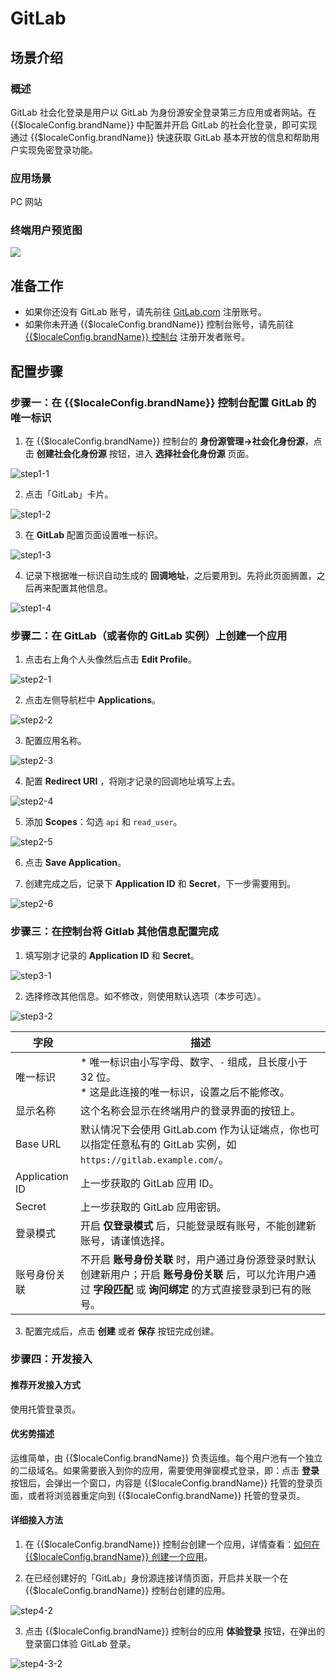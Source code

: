# GitLab

<LastUpdated />

## 场景介绍

### 概述

GitLab 社会化登录是用户以 GitLab 为身份源安全登录第三方应用或者网站。在 {{$localeConfig.brandName}} 中配置并开启 GitLab 的社会化登录，即可实现通过 {{$localeConfig.brandName}} 快速获取 GitLab 基本开放的信息和帮助用户实现免密登录功能。

### 应用场景

PC 网站

### 终端用户预览图

<img src="./images/gitlab-login2.png" style="display:block;margin: 0 auto;">

## 准备工作

* 如果你还没有 GitLab 账号，请先前往 [GitLab.com](https://gitlab.com/users/sign_up/) 注册账号。
* 如果你未开通 {{$localeConfig.brandName}} 控制台账号，请先前往 [{{$localeConfig.brandName}} 控制台](https://authing.cn/) 注册开发者账号。

## 配置步骤

### 步骤一：在 {{$localeConfig.brandName}} 控制台配置 GitLab 的唯一标识

1. 在 {{$localeConfig.brandName}} 控制台的 **身份源管理->社会化身份源**，点击 **创建社会化身份源** 按钮，进入 **选择社会化身份源** 页面。

![step1-1](./images/step1-1.png)

2. 点击「GitLab」卡片。

![step1-2](./images/step1-2.png)

3. 在 **GitLab** 配置页面设置唯一标识。

![step1-3](./images/step1-3.png)

4. 记录下根据唯一标识自动生成的 **回调地址**，之后要用到。先将此页面搁置，之后再来配置其他信息。

![step1-4](./images/step1-4.png)

### 步骤二：在 GitLab（或者你的 GitLab 实例）上创建一个应用

1. 点击右上角个人头像然后点击 **Edit Profile**。

![step2-1](./images/step2-1.png)

2. 点击左侧导航栏中 **Applications**。

![step2-2](./images/step2-2.png)

3. 配置应用名称。

![step2-3](./images/step2-3.png)

4. 配置 **Redirect URI** ，将刚才记录的回调地址填写上去。

![step2-4](./images/step2-4.png)

5. 添加 **Scopes**：勾选 `api` 和 `read_user`。

![step2-5](./images/step2-5.png)

6. 点击 **Save Application**。

7. 创建完成之后，记录下 **Application ID** 和 **Secret**，下一步需要用到。

![step2-6](./images/step2-6.png)

### 步骤三：在控制台将 Gitlab 其他信息配置完成

1. 填写刚才记录的 **Application ID** 和 **Secret**。

![step3-1](./images/step3-1.png)

2. 选择修改其他信息。如不修改，则使用默认选项（本步可选）。

![step3-2](./images/step3-2.png)

| 字段 | 描述 |
| ---- | ---- |
| 唯一标识 |* 唯一标识由小写字母、数字、`-` 组成，且长度小于 32 位。<br />* 这是此连接的唯一标识，设置之后不能修改。 |
| 显示名称 | 这个名称会显示在终端用户的登录界面的按钮上。  |
| Base URL | 默认情况下会使用 GitLab.com 作为认证端点，你也可以指定任意私有的 GitLab 实例，如 `https://gitlab.example.com/`。 |
| Application ID | 上一步获取的 GitLab 应用 ID。  |
| Secret  | 上一步获取的 GitLab 应用密钥。   |
| 登录模式 | 开启 **仅登录模式** 后，只能登录既有账号，不能创建新账号，请谨慎选择。 |
| 账号身份关联 | 不开启 **账号身份关联** 时，用户通过身份源登录时默认创建新用户；开启 **账号身份关联** 后，可以允许用户通过 **字段匹配** 或 **询问绑定** 的方式直接登录到已有的账号。|

3. 配置完成后，点击 **创建** 或者 **保存** 按钮完成创建。

### 步骤四：开发接入

#### 推荐开发接入方式

使用托管登录页。

#### 优劣势描述

运维简单，由 {{$localeConfig.brandName}} 负责运维。每个用户池有一个独立的二级域名。如果需要嵌入到你的应用，需要使用弹窗模式登录，即：点击 **登录** 按钮后，会弹出一个窗口，内容是 {{$localeConfig.brandName}} 托管的登录页面，或者将浏览器重定向到 {{$localeConfig.brandName}} 托管的登录页。

#### 详细接入方法

1. 在 {{$localeConfig.brandName}} 控制台创建一个应用，详情查看：[如何在 {{$localeConfig.brandName}} 创建一个应用](/guides/app-new/create-app/create-app.md)。

2. 在已经创建好的「GitLab」身份源连接详情页面，开启并关联一个在 {{$localeConfig.brandName}} 控制台创建的应用。

![step4-2](./images/step4-2.png)

3. 点击 {{$localeConfig.brandName}} 控制台的应用 **体验登录** 按钮，在弹出的登录窗口体验 GitLab 登录。

![step4-3-2](./images/step4-3-2.png)
